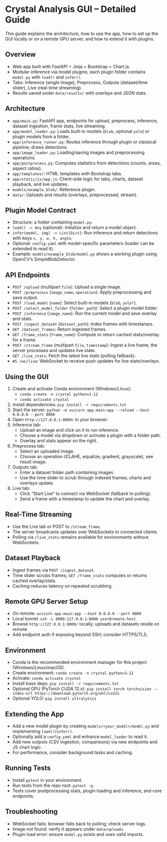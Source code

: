 # Crystal Analysis GUI – Detailed Guide

This guide explains the architecture, how to use the app, how to set up the GUI locally or on a remote GPU server, and how to extend it with plugins.

## Overview
- Web app built with FastAPI + Jinja + Bootstrap + Chart.js.
- Modular inference via model plugins; each plugin folder contains `model.py` with `load()` and `infer()`.
- Tabs: Inference (single image), Preprocess, Outputs (dataset/time slider), Live (real-time streaming).
- Results saved under `data/results/` with overlays and JSON stats.

## Architecture
- `app/main.py`: FastAPI app, endpoints for upload, preprocess, inference, dataset ingestion, frame stats, live streaming.
- `app/model_loader.py`: Loads built-in models (`blob`, optional `yolo`) or plugin models from a folder.
- `app/inference_runner.py`: Routes inference through plugin or classical pipeline; draws detections.
- `app/image_loader.py`: Loading/saving images and preprocessing operations.
- `app/postprocess.py`: Computes statistics from detections (counts, areas, aspect ratios).
- `app/templates/`: HTML templates with Bootstrap tabs.
- `app/static/js/app.js`: Client-side logic for tabs, charts, dataset playback, and live updates.
- `models/example_blob/`: Reference plugin.
- `data/`: Uploads and results (overlays, preprocessed, stream).

## Plugin Model Contract
- Structure: a folder containing `model.py`.
- `load() -> Any` (optional): Initialize and return a model object.
- `infer(model, img) -> List[Dict]`: Run inference and return detections with keys `x, y, w, h, angle`.
- Optional: `config.yaml` with model-specific parameters (loader can be extended to read it).
- Example: `models/example_blob/model.py` shows a working plugin using OpenCV’s SimpleBlobDetector.

## API Endpoints
- `POST /upload` (multipart `file`): Upload a single image.
- `POST /preprocess` (`image_name`, `operation`): Apply preprocessing and save output.
- `POST /load_model` (`name`): Select built-in models (`blob`, `yolo*`).
- `POST /select_model_folder` (`folder_path`): Select a plugin model folder.
- `POST /inference` (`image_name`): Run the current model and save overlay and stats.
- `POST /ingest_dataset` (`dataset_path`): Index frames with timestamps.
- `GET /dataset_frames`: Return ingested frames.
- `GET /frame_stats` (`frame_name`): Compute or return cached stats/overlay for a frame.
- `POST /stream_frame` (multipart `file`, `timestamp`): Ingest a live frame; the server processes and updates live state.
- `GET /live_stats`: Fetch the latest live stats (polling fallback).
- `WS /ws/live`: WebSocket to receive push updates for live stats/overlays.

## Using the GUI
1. Create and activate Conda environment (Windows/Linux):
   - `conda create -n crystal python=3.12`
   - `conda activate crystal`
2. Install dependencies: `pip install -r requirements.txt`
3. Start the server: `python -m uvicorn app.main:app --reload --host 0.0.0.0 --port 8000`
4. Open `http://127.0.0.1:8000/` in your browser.
3. Inference tab:
   - Upload an image and click on it to run inference.
   - Choose a model via dropdown or activate a plugin with a folder path.
   - Overlay and stats appear on the right.
4. Preprocess tab:
   - Select an uploaded image.
   - Choose an operation (CLAHE, equalize, gradient, grayscale), see result image.
5. Outputs tab:
   - Enter a dataset folder path containing images.
   - Use the time slider to scrub through indexed frames; charts and overlays update.
6. Live tab:
   - Click “Start Live” to connect via WebSocket (fallback to polling).
   - Send a frame with a timestamp to update the chart and overlay.

## Real-Time Streaming
- Use the Live tab or POST to `/stream_frame`.
- The server broadcasts updates over WebSockets to connected clients.
- Polling via `/live_stats` remains available for environments without WebSockets.

## Dataset Playback
- Ingest frames via `POST /ingest_dataset`.
- Time slider scrubs frames; `GET /frame_stats` computes or returns cached overlay/stats.
- Caching reduces latency on repeated scrubbing.

## Remote GPU Server Setup
- On remote: `uvicorn app.main:app --host 0.0.0.0 --port 8000`
- Local tunnel: `ssh -L 8000:127.0.0.1:8000 user@remote-host`
- Browse `http://127.0.0.1:8000/` locally; uploads and datasets reside on remote.
- Add endpoint auth if exposing beyond SSH; consider HTTPS/TLS.

## Environment
- Conda is the recommended environment manager for this project (Windows/Linux/macOS).
- Create environment: `conda create -n crystal python=3.12`
- Activate: `conda activate crystal`
- Install base deps: `pip install -r requirements.txt`
- Optional GPU (PyTorch CUDA 12.x): `pip install torch torchvision --index-url https://download.pytorch.org/whl/cu12x`
- Optional YOLO: `pip install ultralytics`

## Extending the App
- Add a new model plugin by creating `models/<your_model>/model.py` and implementing `load()`/`infer()`.
- Optionally add a `config.yaml` and enhance `model_loader` to read it.
- Add new outputs (CSV ingestion, comparisons) via new endpoints and JS chart logic.
- For performance, consider background tasks and caching.

## Running Tests
- Install `pytest` in your environment.
- Run tests from the repo root: `pytest -q`.
- Tests cover postprocessing stats, plugin loading and inference, and core endpoints.

## Troubleshooting
- WebSocket fails: browser falls back to polling; check server logs.
- Image not found: verify it appears under `data/uploads`.
- Plugin load error: ensure `model.py` exists and uses valid imports.